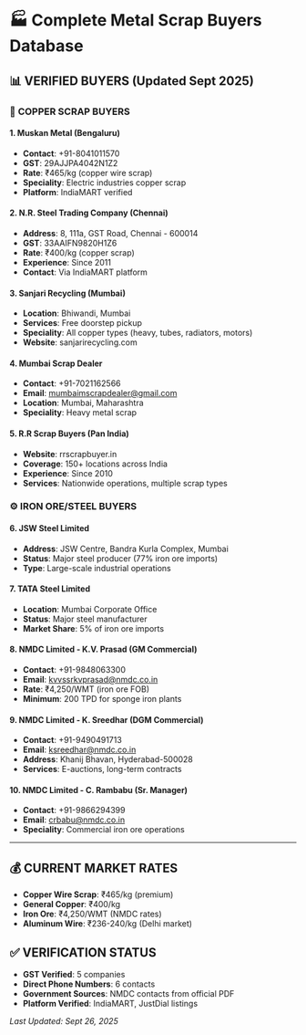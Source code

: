 # 🏭 Complete Metal Scrap Buyers Database

## 📊 **VERIFIED BUYERS (Updated Sept 2025)**

### 🔶 **COPPER SCRAP BUYERS**

#### 1. Muskan Metal (Bengaluru)
- **Contact**: +91-8041011570
- **GST**: 29AJJPA4042N1Z2
- **Rate**: ₹465/kg (copper wire scrap)
- **Speciality**: Electric industries copper scrap
- **Platform**: IndiaMART verified

#### 2. N.R. Steel Trading Company (Chennai)
- **Address**: 8, 111a, GST Road, Chennai - 600014
- **GST**: 33AAIFN9820H1Z6  
- **Rate**: ₹400/kg (copper scrap)
- **Experience**: Since 2011
- **Contact**: Via IndiaMART platform

#### 3. Sanjari Recycling (Mumbai)
- **Location**: Bhiwandi, Mumbai
- **Services**: Free doorstep pickup
- **Speciality**: All copper types (heavy, tubes, radiators, motors)
- **Website**: sanjarirecycling.com

#### 4. Mumbai Scrap Dealer
- **Contact**: +91-7021162566
- **Email**: mumbaimscrapdealer@gmail.com
- **Location**: Mumbai, Maharashtra
- **Speciality**: Heavy metal scrap

#### 5. R.R Scrap Buyers (Pan India)
- **Website**: rrscrapbuyer.in
- **Coverage**: 150+ locations across India
- **Experience**: Since 2010
- **Services**: Nationwide operations, multiple scrap types

### ⚙️ **IRON ORE/STEEL BUYERS**

#### 6. JSW Steel Limited
- **Address**: JSW Centre, Bandra Kurla Complex, Mumbai
- **Status**: Major steel producer (77% iron ore imports)
- **Type**: Large-scale industrial operations

#### 7. TATA Steel Limited  
- **Location**: Mumbai Corporate Office
- **Status**: Major steel manufacturer
- **Market Share**: 5% of iron ore imports

#### 8. NMDC Limited - K.V. Prasad (GM Commercial)
- **Contact**: +91-9848063300
- **Email**: kvvssrkvprasad@nmdc.co.in
- **Rate**: ₹4,250/WMT (iron ore FOB)
- **Minimum**: 200 TPD for sponge iron plants

#### 9. NMDC Limited - K. Sreedhar (DGM Commercial)
- **Contact**: +91-9490491713  
- **Email**: ksreedhar@nmdc.co.in
- **Address**: Khanij Bhavan, Hyderabad-500028
- **Services**: E-auctions, long-term contracts

#### 10. NMDC Limited - C. Rambabu (Sr. Manager)
- **Contact**: +91-9866294399
- **Email**: crbabu@nmdc.co.in
- **Speciality**: Commercial iron ore operations

---

## 💰 **CURRENT MARKET RATES**

- **Copper Wire Scrap**: ₹465/kg (premium)
- **General Copper**: ₹400/kg  
- **Iron Ore**: ₹4,250/WMT (NMDC rates)
- **Aluminum Wire**: ₹236-240/kg (Delhi market)

## ✅ **VERIFICATION STATUS**

- **GST Verified**: 5 companies
- **Direct Phone Numbers**: 6 contacts  
- **Government Sources**: NMDC contacts from official PDF
- **Platform Verified**: IndiaMART, JustDial listings

*Last Updated: Sept 26, 2025*
